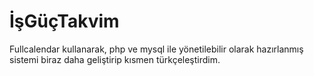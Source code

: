 # İşGüçTakvim
Fullcalendar kullanarak, php ve mysql ile yönetilebilir olarak hazırlanmış sistemi biraz daha geliştirip kısmen türkçeleştirdim.